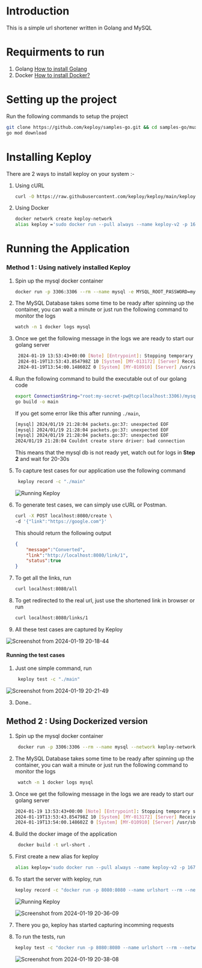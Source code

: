 # Introduction
This is a simple url shortener written in Golang and MySQL

# Requirments to run 
1. Golang [How to install Golang](https://go.dev/doc/install)
2. Docker [How to install Docker?](https://docs.docker.com/engine/install/)

# Setting up the project
Run the following commands to setup the project

``` bash
git clone https://github.com/keploy/samples-go.git && cd samples-go/mux-mysql
go mod download
```

# Installing Keploy 
There are 2 ways to install keploy on your system :-
1. Using cURL

    ```  bash
    curl -O https://raw.githubusercontent.com/keploy/keploy/main/keploy.sh && source keploy.sh 
    ```
    
2. Using Docker
   
    ``` bash
    docker network create keploy-network
    alias keploy ='sudo docker run --pull always --name keploy-v2 -p 16789:16789 --privileged --pid=host -it -v $(pwd):$(pwd) -w $(pwd) -v /sys/fs/cgroup:/sys/fs/cgroup -v /sys/kernel/debug:/sys/kernel/debug -v /sys/fs/bpf:/sys/fs/bpf -v /var/run/docker.sock:/var/run/docker.sock --rm ghcr.io/keploy/keploy'
    ```

# Running the Application
### Method 1 : Using natively installed Keploy
1. Spin up the mysql docker container
 
    ``` bash
    docker run -p 3306:3306 --rm --name mysql -e MYSQL_ROOT_PASSWORD=my-secret-pw -d mysql:latest
    ```
    
2. The MySQL Database takes some time to be ready after spinning up the container, you can wait a minute or just run the following command to monitor the logs

    ``` bash
    watch -n 1 docker logs mysql
    ```
    
3. Once we get the following message in the logs we are ready to start our golang server

   ``` bash
    2024-01-19 13:53:43+00:00 [Note] [Entrypoint]: Stopping temporary server
    2024-01-19T13:53:43.854798Z 10 [System] [MY-013172] [Server] Received SHUTDOWN from user root. Shutting down mysqld (Version: 8.2.0).
    2024-01-19T13:54:00.148602Z 0 [System] [MY-010910] [Server] /usr/sbin/mysqld: Shutdown complete (mysqld 8.2.0)  MySQL Community Server - GPL.
    ```
   
4. Run the following command to build the executable out of our golang code

    ``` bash
    export ConnectionString="root:my-secret-pw@tcp(localhost:3306)/mysql"
    go build -o main
    ```
    If you get some error like this after running `./main`, 
    
    ``` bash
    [mysql] 2024/01/19 21:28:04 packets.go:37: unexpected EOF
    [mysql] 2024/01/19 21:28:04 packets.go:37: unexpected EOF
    [mysql] 2024/01/19 21:28:04 packets.go:37: unexpected EOF
    2024/01/19 21:28:04 Couldnt create store driver: bad connection
    ```

    This means that the mysql db is not ready yet, watch out for logs in **Step 2** and wait for 20-30s

    
5. To capture test cases for our application use the following command

   ``` bash
    keploy record -c "./main"
    ```
   ![Running Keploy](https://github.com/heyyakash/samples-go/assets/85030597/05644fa2-64eb-4cd2-8c08-0c1d0690528f)

   
   
6. To generate test cases, we can simply use cURL or Postman.

    ``` bash
    curl -X POST localhost:8080/create \ 
    -d '{"link":"https://google.com"}'
    ```
    
    This should return the following output

    ``` json
    {
        "message":"Converted",
        "link":"http://localhost:8080/link/1",
        "status":true
    }
    
    ```
    
7. To get all the links, run 

    ``` bash
    curl localhost:8080/all
    ```
    
8. To get redirected to the real url, just use the shortened link in browser or run

    ``` bash
    curl localhost:8080/links/1
    ```
    
9. All these test cases are captured by Keploy
   
![Screenshot from 2024-01-19 20-18-44](https://github.com/heyyakash/samples-go/assets/85030597/5b43b17b-81ef-453f-b843-cb9a7619d157)

#### Running the test cases
1. Just one simple command, run

   ``` bash
    keploy test -c "./main"
   ```
   
![Screenshot from 2024-01-19 20-21-49](https://github.com/heyyakash/samples-go/assets/85030597/8167df44-14ec-4037-a768-5e19f8a81826)

3. Done..


## Method 2 : Using Dockerized version
1. Spin up the mysql docker container

   ``` bash
    docker run -p 3306:3306 --rm --name mysql --network keploy-network -e MYSQL_ROOT_PASSWORD=my-secret-pw -d mysql:latest
    ```
   
3. The MySQL Database takes some time to be ready after spinning up the container, you can wait a minute or just run the following command to monitor the logs

   ``` bash
    watch -n 1 docker logs mysql
    ```
   
5. Once we get the following message in the logs we are ready to start our golang server

    ``` bash
    2024-01-19 13:53:43+00:00 [Note] [Entrypoint]: Stopping temporary server
    2024-01-19T13:53:43.854798Z 10 [System] [MY-013172] [Server] Received SHUTDOWN from user root. Shutting down mysqld (Version: 8.2.0).
    2024-01-19T13:54:00.148602Z 0 [System] [MY-010910] [Server] /usr/sbin/mysqld: Shutdown complete (mysqld 8.2.0)  MySQL Community Server - GPL.
    ```
    
7. Build the docker image of the application

   ``` bash
    docker build -t url-short .
    ```
    
9. First create a new alias for keploy 

    ``` bash
    alias keploy='sudo docker run --pull always --name keploy-v2 -p 16789:16789 --privileged --pid=host -it -v $(pwd):$(pwd) -w $(pwd) -v /sys/fs/cgroup:/sys/fs/cgroup -v /sys/kernel/debug:/sys/kernel/debug -v /sys/fs/bpf:/sys/fs/bpf -v /var/run/docker.sock:/var/run/docker.sock --rm ghcr.io/keploy/keploy'
    ```
    
11. To start the server with keploy, run

    ``` bash
    keploy record -c "docker run -p 8080:8080 --name urlshort --rm --network keploy-network url-short:latest"
    ```
    
    ![Running Keploy](https://github.com/heyyakash/samples-go/assets/85030597/2b4f3c04-4631-4f9a-b317-7fdb6db87879)
    
    ![Screenshot from 2024-01-19 20-36-09](https://github.com/heyyakash/samples-go/assets/85030597/eb17602d-c3cd-43e1-bf64-a55af62902f2)

    
13. There you go, keploy has started capturing incomming requests
14. To run the tests, run

    ```  bash
    keploy test -c "docker run -p 8080:8080 --name urlshort --rm --network keploy-network url-short:latest"
    ```
    ![Screenshot from 2024-01-19 20-38-08](https://github.com/heyyakash/samples-go/assets/85030597/472cab5e-9687-4fc5-bd57-3c52f56feedf)


